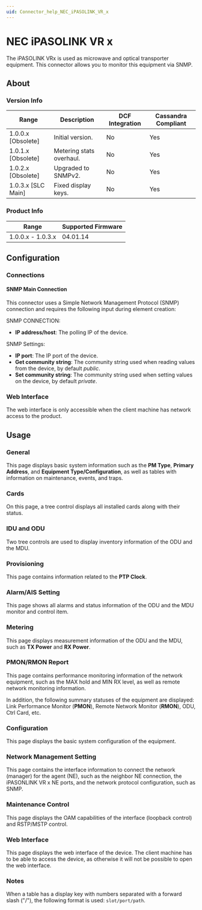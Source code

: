 ```yaml
---
uid: Connector_help_NEC_iPASOLINK_VR_x
---
```


# NEC iPASOLINK VR x

The iPASOLINK VRx is used as microwave and optical transporter equipment. This connector allows you to monitor this equipment via SNMP.

## About

### Version Info

| Range              | Description              | DCF Integration | Cassandra Compliant |
|--------------------|--------------------------|-----------------|---------------------|
| 1.0.0.x [Obsolete] | Initial version.         | No              | Yes                 |
| 1.0.1.x [Obsolete] | Metering stats overhaul. | No              | Yes                 |
| 1.0.2.x [Obsolete] | Upgraded to SNMPv2.      | No              | Yes                 |
| 1.0.3.x [SLC Main] | Fixed display keys.      | No              | Yes                 |

### Product Info

| Range             | Supported Firmware |
|-------------------|--------------------|
| 1.0.0.x - 1.0.3.x | 04.01.14           |

## Configuration

### Connections

#### SNMP Main Connection

This connector uses a Simple Network Management Protocol (SNMP) connection and requires the following input during element creation:

SNMP CONNECTION:

- **IP address/host**: The polling IP of the device.

SNMP Settings:

- **IP port**: The IP port of the device.
- **Get community string**: The community string used when reading values from the device, by default *public*.
- **Set community string**: The community string used when setting values on the device, by default *private*.

### Web Interface

The web interface is only accessible when the client machine has network access to the product.

## Usage

### General

This page displays basic system information such as the **PM Type**, **Primary Address**, and **Equipment Type/Configuration**, as well as tables with information on maintenance, events, and traps.

### Cards

On this page, a tree control displays all installed cards along with their status.

### IDU and ODU

Two tree controls are used to display inventory information of the ODU and the MDU.

### Provisioning

This page contains information related to the **PTP Clock**.

### Alarm/AIS Setting

This page shows all alarms and status information of the ODU and the MDU monitor and control item.

### Metering

This page displays measurement information of the ODU and the MDU, such as **TX Power** and **RX Power**.

### PMON/RMON Report

This page contains performance monitoring information of the network equipment, such as the MAX hold and MIN RX level, as well as remote network monitoring information.

In addition, the following summary statuses of the equipment are displayed: Link Performance Monitor (**PMON**), Remote Network Monitor (**RMON**), ODU, Ctrl Card, etc.

### Configuration

This page displays the basic system configuration of the equipment.

### Network Management Setting

This page contains the interface information to connect the network (manager) for the agent (NE), such as the neighbor NE connection, the iPASONLINK VR x NE ports, and the network protocol configuration, such as SNMP.

### Maintenance Control

This page displays the OAM capabilities of the interface (loopback control) and RSTP/MSTP control.

### Web Interface

This page displays the web interface of the device. The client machine has to be able to access the device, as otherwise it will not be possible to open the web interface.

### Notes

When a table has a display key with numbers separated with a forward slash ("/"), the following format is used: `slot/port/path`.
